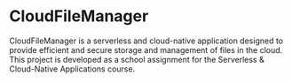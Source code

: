 # CloudFileManager
CloudFileManager is a serverless and cloud-native application designed to provide efficient and secure storage and management of files in the cloud. This project is developed as a school assignment for the Serverless &amp; Cloud-Native Applications course.
